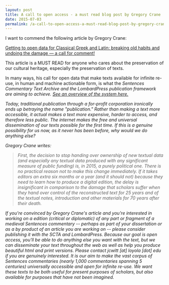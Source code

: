 ```yaml
---
layout: post
title: A call to open access - a must read blog post by Gregory Crane
date: 2015-07-03
permalink: /a-call-to-open-access-a-must-read-blog-post-by-gregory-crane/
---
```


I want to commend the following article by Gregory Crane:

[Getting to open data for Classical Greek and Latin: breaking old habits and undoing the damage — a call for comment!](http://sites.tufts.edu/perseusupdates/2015/03/04/getting-to-open-data-for-classical-greek-and-latin-breaking-old-habits-and-undoing-the-damage-a-call-for-comment/)

This article is a MUST READ for anyone who cares about the preservation of our cultural heritage, especially the preservation of texts.

In many ways, his call for open data that make texts available for infinite re-use, in human and machine actionable form, is what the <em>Sentences Commentary Text Archive and the *LombardPress* publication framework are aiming to achieve. [See an overview of the system here.](http://lombardpress.org/an-overview-of-the-lombardpressscta-system/)

Today, traditional publication through a for-profit corporation ironically ends up betraying the name "publication." Rather than making a text more accessible, it actual makes a text more expensive, harder to access, and therefore less public. The internet makes the free and universal dissemination of our texts possible for the first time. If this is a genuine possibility for us now, as it never has been before, why would we do anything else?

Gregory Crane writes:

> First, the decision to stop handing over ownership of new textual data (and especially any textual data produced with any significant measure of public funding) is, in 2015, a purely political one. There is no practical reason not to make this change immediately. If it takes editors an extra six months or a year (and it should not) because they need to learn how to produce a digital edition, the delay is insignificant in comparison to the damage that scholars suffer when they hand over control of the reconstructed text for 25 years and of the textual notes, introduction and other materials for 70 years after their death.

If you're convinced by Gregory Crane's article and you're interested in working on a edition (critical or diplomatic) of any part or fragment of a medieval *Sentences* commentary -- perhaps as part of your dissertation or as a by product of an article you are working on -- please consider publishing it with the SCTA and LombardPress. Because our goal is open access, you'll be able to do anything else you want with the text, but we can disseminate your text throughout the web as well as help you produce beautiful html and print versions. Please contact jcwitt [at] loyola [dot] edu if you are genuinely interested. It is our aim to make the vast corpus of *Sentences* commentaries (nearly 1,000 commentaries spanning 5 centuries) universally accessible and open for infinite re-use. We want these texts to be both useful for present purposes of scholars, but also available for purposes that have not been imagined.